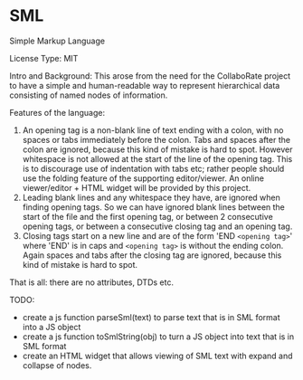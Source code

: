  
# SML
Simple Markup Language

License Type: MIT 

Intro and Background: This arose from the need for the CollaboRate project to have a simple and human-readable way to represent hierarchical data consisting of named nodes of information.

Features of the language:
1. An opening tag is a non-blank line of text ending with a colon, with no spaces or tabs immediately before the colon. Tabs and spaces after the colon are ignored, because this kind of mistake is hard to spot. However whitespace is not allowed at the start of the line of the opening tag. This is to discourage use of indentation with tabs etc; rather people should use the folding feature of the supporting editor/viewer. An online viewer/editor + HTML widget will be provided by this project.
2. Leading blank lines and any whitespace they have, are ignored when finding opening tags. So we can have ignored blank lines between the start of the file and the first opening tag, or between 2 consecutive opening tags, or between a consecutive closing tag and an opening tag.
3. Closing tags start on a new line and are of the form 'END `<opening tag>`' where 'END' is in caps and `<opening tag>` is without the ending colon. Again spaces and tabs after the closing tag are ignored, because this kind of mistake is hard to spot.
 
 That is all: there are no attributes, DTDs etc.
 
 TODO: 
 - create a js function parseSml(text) to parse text that is in SML format into a JS object
 - create a js function toSmlString(obj) to turn a JS object into text that is in SML format
 - create an HTML widget that allows viewing of SML text with expand and collapse of nodes.
